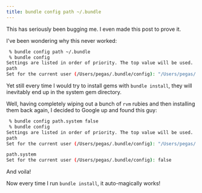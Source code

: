 ```yaml
---
title: bundle config path ~/.bundle
---
```


This has seriously been bugging me. I even made this post to prove it.

I've been wondering why this never worked:

```bash
 % bundle config path ~/.bundle
 % bundle config
Settings are listed in order of priority. The top value will be used.
path
Set for the current user (/Users/pegas/.bundle/config): "/Users/pegas/.bundle"
```

Yet still every time I would try to install gems with `bundle install`, they will inevitably
end up in the system gem directory.

Well, having completely wiping out a bunch of `rvm` rubies and then installing them back again,
I decided to Google up and found this guy:

```bash
 % bundle config path.system false
 % bundle config
Settings are listed in order of priority. The top value will be used.
path
Set for the current user (/Users/pegas/.bundle/config): "/Users/pegas/.bundle"

path.system
Set for the current user (/Users/pegas/.bundle/config): false
```

And voila!

Now every time I run `bundle install`, it auto-magically works!
